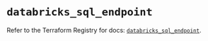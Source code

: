 # `databricks_sql_endpoint`

Refer to the Terraform Registry for docs: [`databricks_sql_endpoint`](https://registry.terraform.io/providers/databricks/databricks/1.36.0/docs/resources/sql_endpoint).

